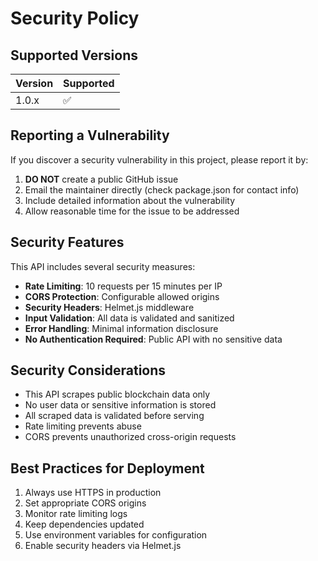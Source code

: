 # Security Policy

## Supported Versions

| Version | Supported          |
| ------- | ------------------ |
| 1.0.x   | :white_check_mark: |

## Reporting a Vulnerability

If you discover a security vulnerability in this project, please report it by:

1. **DO NOT** create a public GitHub issue
2. Email the maintainer directly (check package.json for contact info)
3. Include detailed information about the vulnerability
4. Allow reasonable time for the issue to be addressed

## Security Features

This API includes several security measures:

- **Rate Limiting**: 10 requests per 15 minutes per IP
- **CORS Protection**: Configurable allowed origins
- **Security Headers**: Helmet.js middleware
- **Input Validation**: All data is validated and sanitized
- **Error Handling**: Minimal information disclosure
- **No Authentication Required**: Public API with no sensitive data

## Security Considerations

- This API scrapes public blockchain data only
- No user data or sensitive information is stored
- All scraped data is validated before serving
- Rate limiting prevents abuse
- CORS prevents unauthorized cross-origin requests

## Best Practices for Deployment

1. Always use HTTPS in production
2. Set appropriate CORS origins
3. Monitor rate limiting logs
4. Keep dependencies updated
5. Use environment variables for configuration
6. Enable security headers via Helmet.js